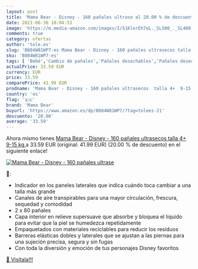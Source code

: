 ```yaml
---
layout: post
title: 'Mama Bear - Disney - 160 pañales ultrase al 20.00 % de descuento'
date: 2021-06-30 10:04:53
image: 'https://m.media-amazon.com/images/I/51KlerEh7eL._SL500_._SL400_.jpg'
comments: true
category: ofertas
author: 'tole.es'
slug: 'B084W81WP7-es Mama Bear - Disney - 160 pañales ultrasecos talla 4+ 9-15 kg'
sku: 'B084W81WP7-es'
tags: [ 'Bebé','Cambio de pañales','Pañales desechables','Pañales desechables para bebés','Pañales para bebé','bear','mama','mama bear','pañales', ]
actualPrice: 33.59 EUR
currency: EUR
price: 33.59
comparePrice: 41.99 EUR
prodname: 'Mama Bear - Disney - 160 pañales ultrasecos  talla 4+  9-15 kg '
country: 'es'
flag: '🇪🇸'
brand: 'Mama Bear'
buyurl: 'https://www.amazon.es/dp/B084W81WP7/?tag=tolees-21'
descuento: '20.00'
average: '33.59'
---
```


Ahora mismo tienes [Mama Bear - Disney - 160 pañales ultrasecos  talla 4+  9-15 kg ](https://www.amazon.es/dp/B084W81WP7/?tag=tolees-21) a 33.59 EUR (original: 41.99 EUR) (20.00 %  de descuento) en el siguiente enlace!

[![Mama Bear - Disney - 160 pañales ultrase](https://m.media-amazon.com/images/I/51KlerEh7eL._SL500_._SL400_.jpg)](https://www.amazon.es/dp/B084W81WP7/?tag=tolees-21)

🔎:

- Indicador en los paneles laterales que indica cuándo toca cambiar a una talla más grande
- Canales de aire transpirables para una mayor circulación, frescura, sequedad y comodidad
- 2 x 80 pañales
- Capa interior en relieve supersuave que absorbe y bloquea el líquido para evitar que la piel se humedezca repetidamente
- Empaquetados con materiales reciclables para reducir los residuos
- Barreras elásticas dobles y laterales que se ajustan a las piernas para una sujeción precisa, segura y sin fugas
- Con toda la diversión y emoción de tus personajes Disney favoritos

[🛒 Visítala!!!](https://www.amazon.es/dp/B084W81WP7/?tag=tolees-21)
